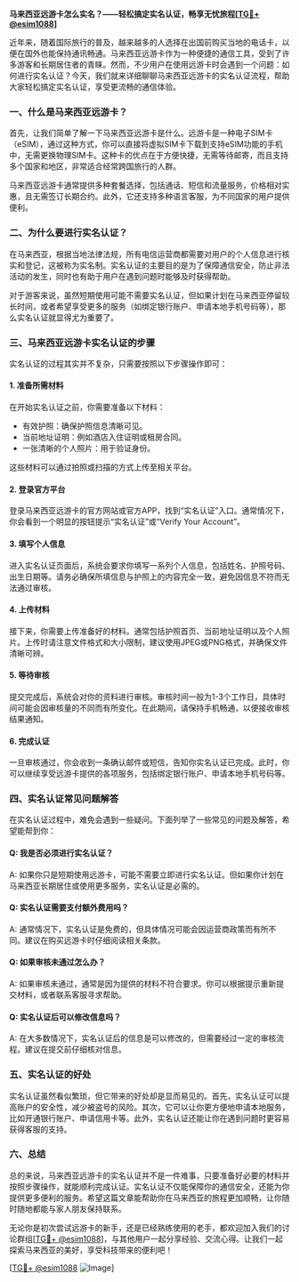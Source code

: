 **马来西亚远游卡怎么实名？——轻松搞定实名认证，畅享无忧旅程[[TG💪+ @esim1088](https://t.me/s/esim1088)]**

近年来，随着国际旅行的普及，越来越多的人选择在出国前购买当地的电话卡，以便在国外也能保持通讯畅通。马来西亚远游卡作为一种便捷的通信工具，受到了许多游客和长期居住者的青睐。然而，不少用户在使用远游卡时会遇到一个问题：如何进行实名认证？今天，我们就来详细聊聊马来西亚远游卡的实名认证流程，帮助大家轻松搞定实名认证，享受更流畅的通信体验。

### **一、什么是马来西亚远游卡？**

首先，让我们简单了解一下马来西亚远游卡是什么。远游卡是一种电子SIM卡（eSIM），通过这种方式，你可以直接将虚拟SIM卡下载到支持eSIM功能的手机中，无需更换物理SIM卡。这种卡的优点在于方便快捷，无需等待邮寄，而且支持多个国家和地区，非常适合经常跨国旅行的人群。

马来西亚远游卡通常提供多种套餐选择，包括通话、短信和流量服务，价格相对实惠，且无需签订长期合约。此外，它还支持多种语言客服，为不同国家的用户提供便利。

### **二、为什么要进行实名认证？**

在马来西亚，根据当地法律法规，所有电信运营商都需要对用户的个人信息进行核实和登记，这被称为实名制。实名认证的主要目的是为了保障通信安全，防止非法活动的发生，同时也有助于用户在遇到问题时能够及时获得帮助。

对于游客来说，虽然短期使用可能不需要实名认证，但如果计划在马来西亚停留较长时间，或者希望享受更多的服务（如绑定银行账户、申请本地手机号码等），那么实名认证就显得尤为重要了。

### **三、马来西亚远游卡实名认证的步骤**

实名认证的过程其实并不复杂，只需要按照以下步骤操作即可：

#### **1. 准备所需材料**

在开始实名认证之前，你需要准备以下材料：
- 有效护照：确保护照信息清晰可见。
- 当前地址证明：例如酒店入住证明或租房合同。
- 一张清晰的个人照片：用于验证身份。

这些材料可以通过拍照或扫描的方式上传至相关平台。

#### **2. 登录官方平台**

登录马来西亚远游卡的官方网站或官方APP，找到“实名认证”入口。通常情况下，你会看到一个明显的按钮提示“实名认证”或“Verify Your Account”。

#### **3. 填写个人信息**

进入实名认证页面后，系统会要求你填写一系列个人信息，包括姓名、护照号码、出生日期等。请务必确保所填信息与护照上的内容完全一致，避免因信息不符而无法通过审核。

#### **4. 上传材料**

接下来，你需要上传准备好的材料。通常包括护照首页、当前地址证明以及个人照片。上传时请注意文件格式和大小限制，建议使用JPEG或PNG格式，并确保文件清晰可辨。

#### **5. 等待审核**

提交完成后，系统会对你的资料进行审核。审核时间一般为1-3个工作日，具体时间可能会因审核量的不同而有所变化。在此期间，请保持手机畅通，以便接收审核结果通知。

#### **6. 完成认证**

一旦审核通过，你会收到一条确认邮件或短信，告知你实名认证已完成。此时，你可以继续享受远游卡提供的各项服务，包括绑定银行账户、申请本地手机号码等。

### **四、实名认证常见问题解答**

在实名认证过程中，难免会遇到一些疑问。下面列举了一些常见的问题及解答，希望能帮到你：

#### **Q: 我是否必须进行实名认证？**
A: 如果你只是短期使用远游卡，可能不需要立即进行实名认证。但如果你计划在马来西亚长期居住或使用更多服务，实名认证是必需的。

#### **Q: 实名认证需要支付额外费用吗？**
A: 通常情况下，实名认证是免费的，但具体情况可能会因运营商政策而有所不同。建议在购买远游卡时仔细阅读相关条款。

#### **Q: 如果审核未通过怎么办？**
A: 如果审核未通过，通常是因为提供的材料不符合要求。你可以根据提示重新提交材料，或者联系客服寻求帮助。

#### **Q: 实名认证后可以修改信息吗？**
A: 在大多数情况下，实名认证后的信息是可以修改的，但需要经过一定的审核流程。建议在提交前仔细核对信息。

### **五、实名认证的好处**

实名认证虽然看似繁琐，但它带来的好处却是显而易见的。首先，实名认证可以提高账户的安全性，减少被盗号的风险。其次，它可以让你更方便地申请本地服务，比如开通银行账户、申请信用卡等。此外，实名认证还能让你在遇到问题时更容易获得客服的支持。

### **六、总结**

总的来说，马来西亚远游卡的实名认证并不是一件难事，只要准备好必要的材料并按照步骤操作，就能顺利完成认证。实名认证不仅能保障你的通信安全，还能为你提供更多便利的服务。希望这篇文章能帮助你在马来西亚的旅程更加顺畅，让你随时随地都能与家人朋友保持联系。

无论你是初次尝试远游卡的新手，还是已经熟练使用的老手，都欢迎加入我们的讨论群组[[TG💪+ @esim1088](https://t.me/s/esim1088)]，与其他用户一起分享经验、交流心得。让我们一起探索马来西亚的美好，享受科技带来的便利吧！

[[TG💪+ @esim1088](https://t.me/s/esim1088) ![Image](https://i.postimg.cc/4NQfJmqS/Snipaste-2025-05-13-00-14-12.png)]